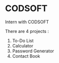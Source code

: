 # CODSOFT
Intern with CODSOFT 


There are 4 projects :
 1. To-Do List
 2. Calculator
 3. Password Generator
 4. Contact Book
